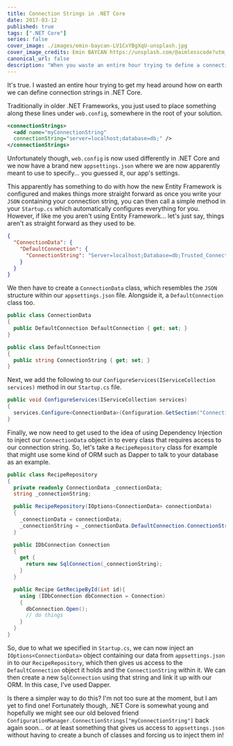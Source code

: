 ```yaml
---
title: Connection Strings in .NET Core
date: 2017-03-12
published: true
tags: [".NET Core"]
series: false
cover_image: ./images/emin-baycan-LV1CxYBgXqU-unsplash.jpg
cover_image_credits: Emin BAYCAN https://unsplash.com/@aimlesscode?utm_source=unsplash&utm_medium=referral&utm_content=creditCopyText
canonical_url: false
description: "When you waste an entire hour trying to define a connection string..."
---
```

It's true. I wasted an entire hour trying to get my head around how on earth we can define connection strings in .NET Core.

Traditionally in older .NET Frameworks, you just used to place something along these lines under `web.config`, somewhere in the root of your solution.

```xml
<connectionStrings>
  <add name="myConnectionString"
  connectionString="server=localhost;database=db;" />
</connectionStrings>
```

Unfortunately though, `web.config` is now used differently in .NET Core and we now have a brand new `appsettings.json` where we are now apparently meant to use to specify... you guessed it, our app's settings.

This apparently has something to do with how the new Entity Framework is configured and makes things more straight forward as once you write your `JSON` containing your connection string, you can then call a simple method in your `Startup.cs` which automatically configures everything for you. However, if like me you aren't using Entity Framework... let's just say, things aren't as straight forward as they used to be.

```json
{
  "ConnectionData": {
    "DefaultConnection": {
      "ConnectionString": "Server=localhost;Database=db;Trusted_Connection=True;"
    }
  }
}
```

We then have to create a `ConnectionData` class, which resembles the `JSON` structure within our `appsettings.json` file. Alongside it, a `DefaultConnection` class too.

```csharp
public class ConnectionData
{
  public DefaultConnection DefaultConnection { get; set; }
}

public class DefaultConnection
{
  public string ConnectionString { get; set; }
}
```

Next, we add the following to our `ConfigureServices(IServiceCollection services)` method in our `Startup.cs` file.

```csharp
public void ConfigureServices(IServiceCollection services)
{
  services.Configure<ConnectionData>(Configuration.GetSection("ConnectionData"));
}
```

Finally, we now need to get used to the idea of using Dependency Injection to inject our `ConnectionData` object in to every class that requires access to our connection string. So, let's take a `RecipeRepository` class for example that might use some kind of ORM such as Dapper to talk to your database as an example.

```csharp
public class RecipeRepository
{
  private readonly ConnectionData _connectionData;
  string _connectionString;

  public RecipeRepository(IOptions<ConnectionData> connectionData)
  {
    _connectionData = connectionData;
    _connectionString = _connectionData.DefaultConnection.ConnectionString;
  }

  public IDbConnection Connection
  {
    get {
      return new SqlConnection(_connectionString);
    }
  }

  public Recipe GetRecipeById(int id){
    using (IDbConnection dbConnection = Connection)
    {
      dbConnection.Open();
      // do things
    }
  }
}
```

So, due to what we specified in `Startup.cs`, we can now inject an `IOptions<ConnectionData>` object containing our data from `appsettings.json` in to our `RecipeRepository`, which then gives us access to the `DefaultConnection` object it holds and the `ConnectionString` within it. We can then create a new `SqlConnection` using that string and link it up with our ORM. In this case, I've used Dapper.

Is there a simpler way to do this? I'm not too sure at the moment, but I am yet to find one! Fortunately though, .NET Core is somewhat young and hopefully we might see our old beloved friend `ConfigurationManager.ConnectionStrings["myConnectionString"]` back again soon... or at least something that gives us access to `appsettings.json` without having to create a bunch of classes and forcing us to inject them in!